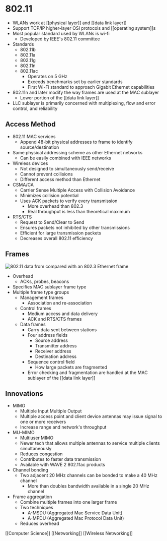 # 802.11

- WLANs work at [[physical layer]] and [[data link layer]]
- Support TCP/IP higher-layer OSI protocols and [[operating system]]s
- Most popular standard used by WLANs is wi-fi
  - Developed by IEEE's 802.11 committee
- Standards
  - 802.11b
  - 802.11a
  - 802.11g
  - 802.11n
  - 802.11ac
    - Operates on 5 GHz
    - Exceeds benchmarks set by earlier standards
    - First Wi-Fi standard to approach Gigabit Ethernet capabilities
- 802.11n and later modify the way frames are used at the MAC sublayer
  - Lower portion of the [[data link layer]]
- LLC sublayer is primarily concerned with multiplexing, flow and error control, and reliability

## Access Method

- 802.11 MAC services
  - Append 48-bit physical addresses to frame to identify source/destination
- Same physical addressing scheme as other Ethernet networks
  - Can be easily combined with IEEE networks
- Wireless devices
  - Not designed to simultaneously send/receive
  - Cannot prevent collisions
  - Different access method than Ethernet
- CSMA/CA
  - Carrier Sense Multiple Access with Collision Avoidance
  - Minimizes collision potential
  - Uses ACK packets to verify every transmission
    - More overhead than 802.3
    - Real throughput is less than theoretical maximum
- RTS/CTS
  - Request to Send/Clear to Send
  - Ensures packets not inhibited by other transmissions
  - Efficient for large transmission packets
  - Decreases overall 802.11 efficiency

## Frames

![802.11 data from compared with an 802.3 Ethernet frame](/assets/second-brain/2020-10-16-15-04-02.png)

- Overhead
  - ACKs, probes, beacons
- Specifies MAC sublayer frame type
- Multiple frame type groups
  - Management frames
    - Association and re-association
  - Control frames
    - Medium access and data delivery
    - ACK and RTS/CTS frames
  - Data frames
    - Carry data sent between stations
    - Four address fields
      - Source address
      - Transmitter address
      - Receiver address
      - Destination address
    - Sequence control field
      - How large packets are fragmented
    - Error checking and fragmentation are handled at the MAC sublayer of the [[data link layer]]

## Innovations

- MIMO
  - Multiple Input Multiple Output
  - Multiple access point and client device antennas may issue signal to one or more receivers
  - Increase range and network's throughput
- MU-MIMO
  - Multiuser MIMO
  - Newer tech that allows multiple antennas to service multiple clients simultaneously
  - Reduces congestion
  - Contributes to faster data transmission
  - Available with WAVE 2 802.11ac products
- Channel bonding
  - Two adjacent 20 MHz channels can be bonded to make a 40 MHz channel
    - More than doubles bandwidth available in a single 20 MHz channel
- Frame aggregation
  - Combine multiple frames into one larger frame
  - Two techniques
    - A-MSDU (Aggregated Mac Service Data Unit)
    - A-MPDU (Aggregated Mac Protocol Data Unit)
  - Reduces overhead

[[Computer Science]] [[Networking]] [[Wireless Networking]]
